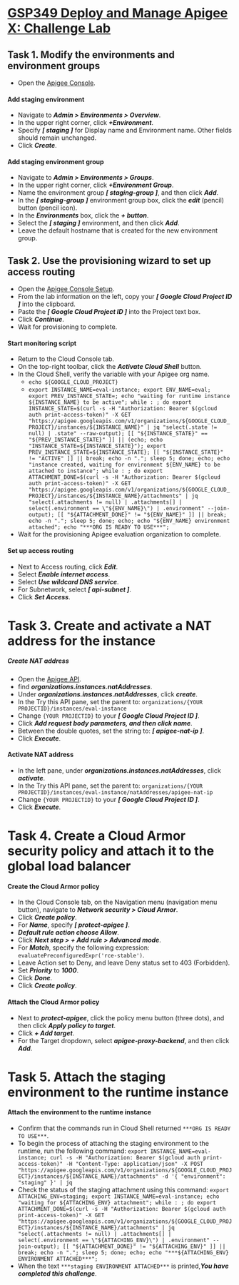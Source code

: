 # [GSP349 Deploy and Manage Apigee X: Challenge Lab](https://www.cloudskillsboost.google/focuses/20940?parent=catalog)

## Task 1. Modify the environments and environment groups
- Open the [Apigee Console](https://apigee.google.com).
#### Add staging environment
- Navigate to ***Admin > Environments > Overview***.
- In the upper right corner, click ***+Environment***.
- Specify ***[ staging ]*** for Display name and Environment name. Other fields should remain unchanged.
- Click ***Create***.
#### Add staging environment group
- Navigate to ***Admin > Environments > Groups***.
- In the upper right corner, click ***+Environment Group***.
- Name the environment group ***[ staging-group ]***, and then click ***Add***.
- In the ***[ staging-group ]*** environment group box, click the ***edit*** (pencil) button (pencil icon).
- In the ***Environments*** box, click the ***+ button***.
- Select the ***[ staging ]*** environment, and then click ***Add***.
- Leave the default hostname that is created for the new environment group.

## Task 2. Use the provisioning wizard to set up access routing
- Open the [Apigee Console Setup](https://apigee.google.com/setup).
- From the lab information on the left, copy your ***[ Google Cloud Project ID ]*** into the clipboard.
- Paste the ***[ Google Cloud Project ID ]*** into the Project text box.
- Click ***Continue***.
- Wait for provisioning to complete.
#### Start monitoring script
- Return to the Cloud Console tab.
- On the top-right toolbar, click the ***Activate Cloud Shell*** button.
- In the Cloud Shell, verify the variable with your Apigee org name.
  - `echo ${GOOGLE_CLOUD_PROJECT}`
  - `export INSTANCE_NAME=eval-instance; export ENV_NAME=eval; export PREV_INSTANCE_STATE=; echo "waiting for runtime instance ${INSTANCE_NAME} to be active"; while : ; do export INSTANCE_STATE=$(curl -s -H "Authorization: Bearer $(gcloud auth print-access-token)" -X GET "https://apigee.googleapis.com/v1/organizations/${GOOGLE_CLOUD_PROJECT}/instances/${INSTANCE_NAME}" | jq "select(.state != null) | .state" --raw-output); [[ "${INSTANCE_STATE}" == "${PREV_INSTANCE_STATE}" ]] || (echo; echo "INSTANCE_STATE=${INSTANCE_STATE}"); export PREV_INSTANCE_STATE=${INSTANCE_STATE}; [[ "${INSTANCE_STATE}" != "ACTIVE" ]] || break; echo -n "."; sleep 5; done; echo; echo "instance created, waiting for environment ${ENV_NAME} to be attached to instance"; while : ; do export ATTACHMENT_DONE=$(curl -s -H "Authorization: Bearer $(gcloud auth print-access-token)" -X GET "https://apigee.googleapis.com/v1/organizations/${GOOGLE_CLOUD_PROJECT}/instances/${INSTANCE_NAME}/attachments" | jq "select(.attachments != null) | .attachments[] | select(.environment == \"${ENV_NAME}\") | .environment" --join-output); [[ "${ATTACHMENT_DONE}" != "${ENV_NAME}" ]] || break; echo -n "."; sleep 5; done; echo; echo "${ENV_NAME} environment attached"; echo "***ORG IS READY TO USE***";`
- Wait for the provisioning Apigee evaluation organization to complete.
#### Set up access routing
- Next to Access routing, click ***Edit***.
- Select ***Enable internet access***.
- Select ***Use wildcard DNS service***.
- For Subnetwork, select ***[ api-subnet ]***.
- Click ***Set Access***.

# Task 3. Create and activate a NAT address for the instance
##### Create NAT address
- Open the [Apigee API](https://cloud.google.com/apigee/docs/reference/apis/apigee/rest).
- find ***organizations.instances.natAddresses***.
- Under ***organizations.instances.natAddresses***, click ***create***.
- In the Try this API pane, set the parent to: `organizations/{YOUR PROJECTID}/instances/eval-instance`
- Change `{YOUR PROJECTID}` to your ***[ Google Cloud Project ID ]***.
- Click ***Add request body parameters, and then click name***.
- Between the double quotes, set the string to: ***[ apigee-nat-ip ]***.
- Click ***Execute***.
#### Activate NAT address
- In the left pane, under ***organizations.instances.natAddresses***, click ***activate***.
- In the Try this API pane, set the parent to: `organizations/{YOUR PROJECTID}/instances/eval-instance/natAddresses/apigee-nat-ip`
- Change `{YOUR PROJECTID}` to your ***[ Google Cloud Project ID ]***.
- Click ***Execute***.

# Task 4. Create a Cloud Armor security policy and attach it to the global load balancer
#### Create the Cloud Armor policy
- In the Cloud Console tab, on the Navigation menu (navigation menu button), navigate to ***Network security > Cloud Armor***.
- Click ***Create policy***.
- For ***Name***, specify ***[ protect-apigee ]***.
- ***Default rule action choose Allow***.
- Click ***Next step > + Add rule > Advanced mode***.
- For ***Match***, specify the following expression: `evaluatePreconfiguredExpr('rce-stable')`.
- Leave Action set to Deny, and leave Deny status set to 403 (Forbidden).
- Set ***Priority*** to ***1000***.
- Click ***Done***.
- Click ***Create policy***.
#### Attach the Cloud Armor policy
- Next to ***protect-apigee***, click the policy menu button (three dots), and then click ***Apply policy to target***.
- Click ***+ Add target***.
- For the Target dropdown, select ***apigee-proxy-backend***, and then click ***Add***.

# Task 5. Attach the staging environment to the runtime instance
#### Attach the environment to the runtime instance
- Confirm that the commands run in Cloud Shell returned `***ORG IS READY TO USE***`.
- To begin the process of attaching the staging environment to the runtime, run the following command:
`export INSTANCE_NAME=eval-instance; curl -s -H "Authorization: Bearer $(gcloud auth print-access-token)" -H "Content-Type: application/json" -X POST "https://apigee.googleapis.com/v1/organizations/${GOOGLE_CLOUD_PROJECT}/instances/${INSTANCE_NAME}/attachments" -d '{ "environment": "staging" }' | jq`
- Check the status of the staging attachment using this command:
`export ATTACHING_ENV=staging; export INSTANCE_NAME=eval-instance; echo "waiting for ${ATTACHING_ENV} attachment"; while : ; do export ATTACHMENT_DONE=$(curl -s -H "Authorization: Bearer $(gcloud auth print-access-token)" -X GET "https://apigee.googleapis.com/v1/organizations/${GOOGLE_CLOUD_PROJECT}/instances/${INSTANCE_NAME}/attachments" | jq "select(.attachments != null) | .attachments[] | select(.environment == \"${ATTACHING_ENV}\") | .environment" --join-output); [[ "${ATTACHMENT_DONE}" != "${ATTACHING_ENV}" ]] || break; echo -n "."; sleep 5; done; echo; echo "***${ATTACHING_ENV} ENVIRONMENT ATTACHED***";`
- When the text `***staging ENVIRONMENT ATTACHED***` is printed,***You have completed this challenge***.
